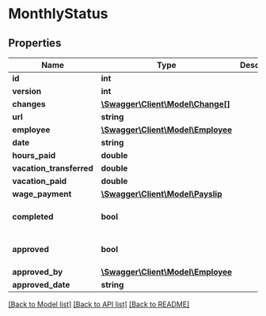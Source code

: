 # MonthlyStatus

## Properties
Name | Type | Description | Notes
------------ | ------------- | ------------- | -------------
**id** | **int** |  | [optional] 
**version** | **int** |  | [optional] 
**changes** | [**\Swagger\Client\Model\Change[]**](Change.md) |  | [optional] 
**url** | **string** |  | [optional] 
**employee** | [**\Swagger\Client\Model\Employee**](Employee.md) |  | 
**date** | **string** |  | [optional] 
**hours_paid** | **double** |  | [optional] 
**vacation_transferred** | **double** |  | [optional] 
**vacation_paid** | **double** |  | [optional] 
**wage_payment** | [**\Swagger\Client\Model\Payslip**](Payslip.md) |  | [optional] 
**completed** | **bool** |  | [optional] [default to false]
**approved** | **bool** |  | [optional] [default to false]
**approved_by** | [**\Swagger\Client\Model\Employee**](Employee.md) |  | [optional] 
**approved_date** | **string** |  | [optional] 

[[Back to Model list]](../../README.md#documentation-for-models) [[Back to API list]](../../README.md#documentation-for-api-endpoints) [[Back to README]](../../README.md)

